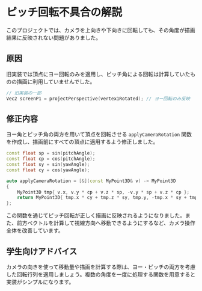 # ピッチ回転不具合の解説

このプロジェクトでは、カメラを上向きや下向きに回転しても、その角度が描画結果に反映されない問題がありました。

## 原因

旧実装では頂点にヨー回転のみを適用し、ピッチ角による回転は計算していたものの描画に利用していませんでした。

```cpp
// 旧実装の一部
Vec2 screenP1 = projectPerspective(vertex1Rotated); // ヨー回転のみ反映
```

## 修正内容

ヨー角とピッチ角の両方を用いて頂点を回転させる `applyCameraRotation` 関数を作成し、描画前にすべての頂点に適用するよう修正しました。

```cpp
const float sp = sin(pitchAngle);
const float cp = cos(pitchAngle);
const float sy = sin(yawAngle);
const float cy = cos(yawAngle);

auto applyCameraRotation = [&](const MyPoint3D& v) -> MyPoint3D
{
    MyPoint3D tmp{ v.x, v.y * cp + v.z * sp, -v.y * sp + v.z * cp };
    return MyPoint3D{ tmp.x * cy + tmp.z * sy, tmp.y, -tmp.x * sy + tmp.z * cy };
};
```

この関数を通じてピッチ回転が正しく描画に反映されるようになりました。また、前方ベクトルを計算して視線方向へ移動できるようにするなど、カメラ操作全体を改善しています。

## 学生向けアドバイス

カメラの向きを使って移動量や描画を計算する際は、ヨー・ピッチの両方を考慮した回転行列を適用しましょう。複数の角度を一度に処理する関数を用意すると実装がシンプルになります。
